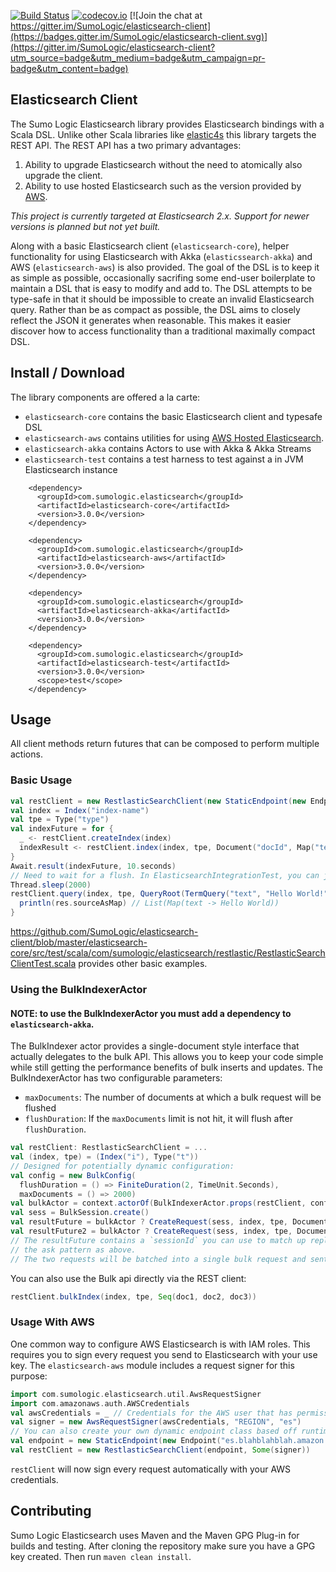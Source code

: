 [![Build Status](https://travis-ci.org/SumoLogic/elasticsearch-client.svg?branch=master)](https://travis-ci.org/SumoLogic/elasticsearch-client)
[![codecov.io](https://codecov.io/github/SumoLogic/elasticsearch-client/coverage.svg?branch=master)](https://codecov.io/github/SumoLogic/elasticsearch-client?branch=master)
[![Join the chat at https://gitter.im/SumoLogic/elasticsearch-client](https://badges.gitter.im/SumoLogic/elasticsearch-client.svg)](https://gitter.im/SumoLogic/elasticsearch-client?utm_source=badge&utm_medium=badge&utm_campaign=pr-badge&utm_content=badge)

## Elasticsearch Client

The Sumo Logic Elasticsearch library provides Elasticsearch bindings with a Scala DSL. Unlike other Scala libraries like [elastic4s](https://github.com/sksamuel/elastic4s) this library targets the REST API. The REST API has a two primary advantages:
  1. Ability to upgrade Elasticsearch without the need to atomically also upgrade the client.
  2. Ability to use hosted Elasticsearch such as the version provided by [AWS](https://aws.amazon.com/elasticsearch-service/).

_This project is currently targeted at Elasticsearch 2.x. Support for newer versions is planned but not yet built._

Along with a basic Elasticsearch client (`elasticsearch-core`), helper functionality for using Elasticsearch with Akka (`elasticssearch-akka`) and AWS (`elasticsearch-aws`) is also provided. The goal of the DSL is to keep it as simple as possible, occasionally sacrifing some end-user boilerplate to maintain a DSL that is easy to modify and add to. The DSL attempts to be type-safe in that it should be impossible to create an invalid Elasticsearch query. Rather than be as compact as possible, the DSL aims to closely reflect the JSON it generates when reasonable. This makes it easier discover how to access functionality than a traditional maximally compact DSL.
## Install / Download
The library components are offered a la carte:
* `elasticsearch-core` contains the basic Elasticsearch client and typesafe DSL
* `elasticsearch-aws` contains utilities for using [AWS Hosted Elasticsearch](https://aws.amazon.com/elasticsearch-service/).
* `elasticsearch-akka` contains Actors to use with Akka & Akka Streams
* `elasticsearch-test` contains a test harness to test against a in JVM Elasticsearch instance
```
    <dependency>
      <groupId>com.sumologic.elasticsearch</groupId>
      <artifactId>elasticsearch-core</artifactId>
      <version>3.0.0</version>
    </dependency>

    <dependency>
      <groupId>com.sumologic.elasticsearch</groupId>
      <artifactId>elasticsearch-aws</artifactId>
      <version>3.0.0</version>
    </dependency>

    <dependency>
      <groupId>com.sumologic.elasticsearch</groupId>
      <artifactId>elasticsearch-akka</artifactId>
      <version>3.0.0</version>
    </dependency>

    <dependency>
      <groupId>com.sumologic.elasticsearch</groupId>
      <artifactId>elasticsearch-test</artifactId>
      <version>3.0.0</version>
      <scope>test</scope>
    </dependency>
  ```
## Usage
All client methods return futures that can be composed to perform multiple actions.

### Basic Usage
```scala
val restClient = new RestlasticSearchClient(new StaticEndpoint(new Endpoint(host, port)))
val index = Index("index-name")
val tpe = Type("type")
val indexFuture = for {
  _ <- restClient.createIndex(index)
  indexResult <- restClient.index(index, tpe, Document("docId", Map("text" -> "Hello World!")))
}
Await.result(indexFuture, 10.seconds)
// Need to wait for a flush. In ElasticsearchIntegrationTest, you can just call "refresh()"
Thread.sleep(2000)
restClient.query(index, tpe, QueryRoot(TermQuery("text", "Hello World!"))).map { res =>
  println(res.sourceAsMap) // List(Map(text -> Hello World))
}
```
https://github.com/SumoLogic/elasticsearch-client/blob/master/elasticsearch-core/src/test/scala/com/sumologic/elasticsearch/restlastic/RestlasticSearchClientTest.scala provides other basic examples.

### Using the BulkIndexerActor
#### NOTE: to use the BulkIndexerActor you must add a dependency to `elasticsearch-akka`.
The BulkIndexer actor provides a single-document style interface that actually delegates to the bulk API. This allows you to keep your code simple while still getting the performance benefits of bulk inserts and updates. The BulkIndexerActor has two configurable parameters:
  * `maxDocuments`: The number of documents at which a bulk request will be flushed
  * `flushDuration`: If the `maxDocuments` limit is not hit, it will flush after `flushDuration`.
```scala
val restClient: RestlasticSearchClient = ...
val (index, tpe) = (Index("i"), Type("t"))
// Designed for potentially dynamic configuration:
val config = new BulkConfig(
  flushDuration = () => FiniteDuration(2, TimeUnit.Seconds),
  maxDocuments = () => 2000)
val bulkActor = context.actorOf(BulkIndexerActor.props(restClient, config))
val sess = BulkSession.create()
val resultFuture = bulkActor ? CreateRequest(sess, index, tpe, Document("id", Map("k" -> "v")))
val resultFuture2 = bulkActor ? CreateRequest(sess, index, tpe, Document("id", Map("k" -> "v")))
// The resultFuture contains a `sessionId` you can use to match up replies with requests assuming you do not use
// the ask pattern as above.
// The two requests will be batched into a single bulk request and sent to Elasticsearch 
```

You can also use the Bulk api directly via the REST client:
```scala
restClient.bulkIndex(index, tpe, Seq(doc1, doc2, doc3))
```

### Usage With AWS

One common way to configure AWS Elasticsearch is with IAM roles. This requires you to sign every request you send to Elasticsearch with your use key. The `elasticsearch-aws` module includes a request signer for this purpose:
```scala
import com.sumologic.elasticsearch.util.AwsRequestSigner
import com.amazonaws.auth.AWSCredentials
val awsCredentials = _ // Credentials for the AWS user that has permissions to access Elasticsearch
val signer = new AwsRequestSigner(awsCredentials, "REGION", "es")
// You can also create your own dynamic endpoint class based off runtime configuration or the AWS API.
val endpoint = new StaticEndpoint(new Endpoint("es.blahblahblah.amazon.com", 443))
val restClient = new RestlasticSearchClient(endpoint, Some(signer))
```
`restClient` will now sign every request automatically with your AWS credentials.

## Contributing

Sumo Logic Elasticsearch uses Maven and the Maven GPG Plug-in for builds and testing. After cloning the repository make sure you have a GPG key created.  Then run `maven clean install`.
